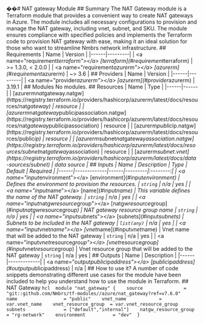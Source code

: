 ��#   N A T   g a t e w a y   M o d u l e  
  
 # #   S u m m a r y  
  
 T h e   N A T   G a t e w a y   m o d u l e   i s   a   T e r r a f o r m   m o d u l e   t h a t   p r o v i d e s   a   c o n v e n i e n t   w a y   t o   c r e a t e   N A T   g a t e w a y s   i n   A z u r e .   T h e   m o d u l e   i n c l u d e s   a l l   n e c e s s a r y   c o n f i g u r a t i o n s   t o   p r o v i s i o n   a n d   m a n a g e   t h e   N A T   g a t e w a y ,   i n c l u d i n g   v n e t ,   s u b n e t ,   a n d   S K U .   T h e   m o d u l e   e n s u r e s   c o m p l i a n c e   w i t h   s p e c i f i e d   p o l i c i e s   a n d   i m p l e m e n t s   t h e   T e r r a f o r m   c o d e   t o   p r o v i s i o n   N A T   g a t e w a y   w i t h   e a s e ,   m a k i n g   i t   a n   i d e a l   s o l u t i o n   f o r   t h o s e   w h o   w a n t   t o   s t r e a m l i n e   N m b r s   n e t w o r k   i n f r a s t r u c t u r e .  
  
 # #   R e q u i r e m e n t s  
  
 |   N a m e   |   V e r s i o n   |  
 | - - - - - - | - - - - - - - - - |  
 |   < a   n a m e = " r e q u i r e m e n t _ t e r r a f o r m " > < / a >   [ t e r r a f o r m ] ( # r e q u i r e m e n t \ _ t e r r a f o r m )   |   > =   1 . 3 . 0 ,   <   2 . 0 . 0   |  
 |   < a   n a m e = " r e q u i r e m e n t _ a z u r e r m " > < / a >   [ a z u r e r m ] ( # r e q u i r e m e n t \ _ a z u r e r m )   |   ~ >   3 . 6   |  
  
 # #   P r o v i d e r s  
  
 |   N a m e   |   V e r s i o n   |  
 | - - - - - - | - - - - - - - - - |  
 |   < a   n a m e = " p r o v i d e r _ a z u r e r m " > < / a >   [ a z u r e r m ] ( # p r o v i d e r \ _ a z u r e r m )   |   3 . 1 9 . 1   |  
  
 # #   M o d u l e s  
  
 N o   m o d u l e s .  
  
 # #   R e s o u r c e s  
  
 |   N a m e   |   T y p e   |  
 | - - - - - - | - - - - - - |  
 |   [ a z u r e r m _ n a t _ g a t e w a y . n a t g w ] ( h t t p s : / / r e g i s t r y . t e r r a f o r m . i o / p r o v i d e r s / h a s h i c o r p / a z u r e r m / l a t e s t / d o c s / r e s o u r c e s / n a t _ g a t e w a y )   |   r e s o u r c e   |  
 |   [ a z u r e r m _ n a t _ g a t e w a y _ p u b l i c _ i p _ a s s o c i a t i o n . n a t g w ] ( h t t p s : / / r e g i s t r y . t e r r a f o r m . i o / p r o v i d e r s / h a s h i c o r p / a z u r e r m / l a t e s t / d o c s / r e s o u r c e s / n a t _ g a t e w a y _ p u b l i c _ i p _ a s s o c i a t i o n )   |   r e s o u r c e   |  
 |   [ a z u r e r m _ p u b l i c _ i p . n a t g w ] ( h t t p s : / / r e g i s t r y . t e r r a f o r m . i o / p r o v i d e r s / h a s h i c o r p / a z u r e r m / l a t e s t / d o c s / r e s o u r c e s / p u b l i c _ i p )   |   r e s o u r c e   |  
 |   [ a z u r e r m _ s u b n e t _ n a t _ g a t e w a y _ a s s o c i a t i o n . n a t g w ] ( h t t p s : / / r e g i s t r y . t e r r a f o r m . i o / p r o v i d e r s / h a s h i c o r p / a z u r e r m / l a t e s t / d o c s / r e s o u r c e s / s u b n e t _ n a t _ g a t e w a y _ a s s o c i a t i o n )   |   r e s o u r c e   |  
 |   [ a z u r e r m _ s u b n e t . v n e t ] ( h t t p s : / / r e g i s t r y . t e r r a f o r m . i o / p r o v i d e r s / h a s h i c o r p / a z u r e r m / l a t e s t / d o c s / d a t a - s o u r c e s / s u b n e t )   |   d a t a   s o u r c e   |  
  
 # #   I n p u t s  
  
 |   N a m e   |   D e s c r i p t i o n   |   T y p e   |   D e f a u l t   |   R e q u i r e d   |  
 | - - - - - - | - - - - - - - - - - - - - | - - - - - - | - - - - - - - - - | : - - - - - - - - : |  
 |   < a   n a m e = " i n p u t _ e n v i r o n m e n t " > < / a >   [ e n v i r o n m e n t ] ( # i n p u t \ _ e n v i r o n m e n t )   |   D e f i n e s   t h e   e n v i r o n m e n t   t o   p r o v i s i o n   t h e   r e s o u r c e s .   |   ` s t r i n g `   |   n / a   |   y e s   |  
 |   < a   n a m e = " i n p u t _ n a m e " > < / a >   [ n a m e ] ( # i n p u t \ _ n a m e )   |   T h i s   v a r i a b l e   d e f i n e s   t h e   n a m e   o f   t h e   N A T   g a t e w a y .   |   ` s t r i n g `   |   n / a   |   y e s   |  
 |   < a   n a m e = " i n p u t _ n a t g w _ r e s o u r c e _ g r o u p " > < / a >   [ n a t g w \ _ r e s o u r c e \ _ g r o u p ] ( # i n p u t \ _ n a t g w \ _ r e s o u r c e \ _ g r o u p )   |   N A T   g a t e w a y   r e s o u r c e   g r o u p   n a m e   |   ` s t r i n g `   |   n / a   |   y e s   |  
 |   < a   n a m e = " i n p u t _ s u b n e t s " > < / a >   [ s u b n e t s ] ( # i n p u t \ _ s u b n e t s )   |   S u b n e t s   t o   b e   i n c l u d e d   i n   t h e   N A T   g a t e w a y   |   ` l i s t ( a n y ) `   |   n / a   |   y e s   |  
 |   < a   n a m e = " i n p u t _ v n e t _ n a m e " > < / a >   [ v n e t \ _ n a m e ] ( # i n p u t \ _ v n e t \ _ n a m e )   |   V n e t   n a m e   t h a t   w i l l   b e   a d d e d   t o   t h e   N A T   g a t e w a y   |   ` s t r i n g `   |   n / a   |   y e s   |  
 |   < a   n a m e = " i n p u t _ v n e t _ r e s o u r c e _ g r o u p " > < / a >   [ v n e t \ _ r e s o u r c e \ _ g r o u p ] ( # i n p u t \ _ v n e t \ _ r e s o u r c e \ _ g r o u p )   |   V n e t   r e s o u r c e   g r o u p   t h a t   w i l l   b e   a d d e d   t o   t h e   N A T   g a t e w a y   |   ` s t r i n g `   |   n / a   |   y e s   |  
  
 # #   O u t p u t s  
  
 |   N a m e   |   D e s c r i p t i o n   |  
 | - - - - - - | - - - - - - - - - - - - - |  
 |   < a   n a m e = " o u t p u t _ p u b l i c _ i p _ a d d r e s s " > < / a >   [ p u b l i c \ _ i p \ _ a d d r e s s ] ( # o u t p u t \ _ p u b l i c \ _ i p \ _ a d d r e s s )   |   n / a   |  
  
  
 # #   H o w   t o   u s e   i t ?  
  
 A   n u m b e r   o f   c o d e   s n i p p e t s   d e m o n s t r a t i n g   d i f f e r e n t   u s e   c a s e s   f o r   t h e   m o d u l e   h a v e   b e e n   i n c l u d e d   t o   h e l p   y o u   u n d e r s t a n d   h o w   t o   u s e   t h e   m o d u l e   i n   T e r r a f o r m .  
  
 # #   N A T   G a t e w a y  
  
 ` ` ` h c l  
 m o d u l e   " n a t _ g a t e w a y "   {  
     s o u r c e                               =   " g i t : : g i t h u b . c o m / N m b r s / t f - m o d u l e s / / a z u r e / n a t _ g a t e w a y ? r e f = v 7 . 6 . 0 "  
     n a m e                                   =   " p u b l i c "  
     v n e t _ n a m e                         =   v a r . v n e t _ n a m e  
     v n e t _ r e s o u r c e _ g r o u p     =   v a r . v n e t _ r e s o u r c e _ g r o u p  
     s u b n e t s                             =   [ " d e f a u l t " , " i n t e r n a l " ]  
     n a t g w _ r e s o u r c e _ g r o u p   =   " r g - n e t w o r k "  
     e n v i r o n m e n t                     =   " d e v "  
 }  
 ` ` ` 